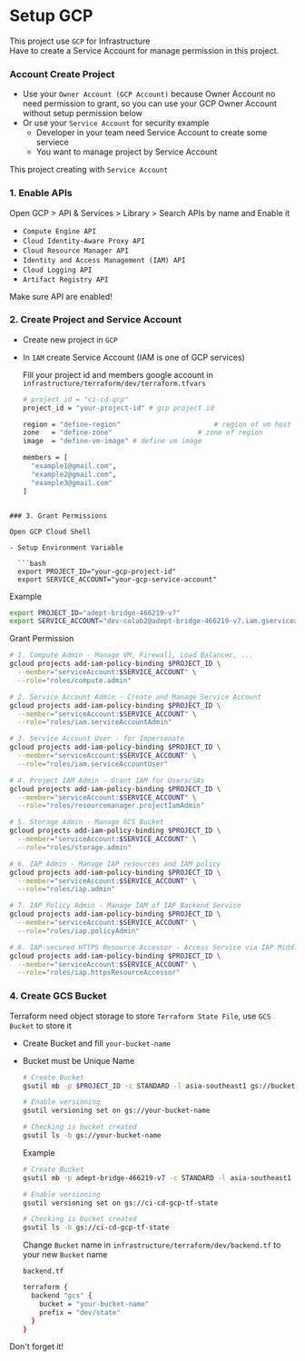 # Setup GCP

This project use `GCP` for Infrastructure<br>
Have to create a Service Account for manage permission in this project.

### Account Create Project

- Use your `Owner Account (GCP Account)` because Owner Account no need permission to grant, so you can use your GCP Owner Account without setup permission below
- Or use your `Service Account` for security example
  - Developer in your team need Service Account to create some serviece
  - You want to manage project by Service Account

This project creating with `Service Account`

### 1. Enable APIs

Open GCP > API & Services > Library > Search APIs by name and Enable it

- `Compute Engine API`
- `Cloud Identity-Aware Proxy API`
- `Cloud Resource Manager API`
- `Identity and Access Management (IAM) API`
- `Cloud Logging API`
- `Artifact Registry API`

Make sure API are enabled!

### 2. Create Project and Service Account

- Create new project in `GCP`
- In `IAM` create Service Account (IAM is one of GCP services)

  Fill your project id and members google account in `infrastructure/terraform/dev/terraform.tfvars`

  ```bash
  # project_id = "ci-cd-gcp"
  project_id = "your-project-id" # gcp project id

  region = "define-region"                       # region of vm host
  zone   = "define-zone"                     # zone of region
  image  = "define-vm-image" # define vm image

  members = [
    "example1@gmail.com",
    "example2@gmail.com",
    "example3@gmail.com"
  ]
  ```

````

### 3. Grant Permissions

Open GCP Cloud Shell

- Setup Environment Variable

  ```bash
  export PROJECT_ID="your-gcp-project-id"
  export SERVICE_ACCOUNT="your-gcp-service-account"
````

Example

```bash
export PROJECT_ID="adept-bridge-466219-v7"
export SERVICE_ACCOUNT="dev-colab2@adept-bridge-466219-v7.iam.gserviceaccount.com"
```

Grant Permission

```bash
# 1. Compute Admin - Manage VM, Firewall, Load Balancer, ...
gcloud projects add-iam-policy-binding $PROJECT_ID \
  --member="serviceAccount:$SERVICE_ACCOUNT" \
  --role="roles/compute.admin"

# 2. Service Account Admin - Create and Manage Service Account
gcloud projects add-iam-policy-binding $PROJECT_ID \
  --member="serviceAccount:$SERVICE_ACCOUNT" \
  --role="roles/iam.serviceAccountAdmin"

# 3. Service Account User - for Impersonate
gcloud projects add-iam-policy-binding $PROJECT_ID \
  --member="serviceAccount:$SERVICE_ACCOUNT" \
  --role="roles/iam.serviceAccountUser"

# 4. Project IAM Admin - Grant IAM for Users/SAs
gcloud projects add-iam-policy-binding $PROJECT_ID \
  --member="serviceAccount:$SERVICE_ACCOUNT" \
  --role="roles/resourcemanager.projectIamAdmin"

# 5. Storage Admin - Manage GCS Bucket
gcloud projects add-iam-policy-binding $PROJECT_ID \
  --member="serviceAccount:$SERVICE_ACCOUNT" \
  --role="roles/storage.admin"

# 6. IAP Admin - Manage IAP resources and IAM policy
gcloud projects add-iam-policy-binding $PROJECT_ID \
  --member="serviceAccount:$SERVICE_ACCOUNT" \
  --role="roles/iap.admin"

# 7. IAP Policy Admin - Manage IAM of IAP Backend Service
gcloud projects add-iam-policy-binding $PROJECT_ID \
  --member="serviceAccount:$SERVICE_ACCOUNT" \
  --role="roles/iap.policyAdmin"

# 8. IAP-secured HTTPS Resource Accessor - Access Service via IAP Middleware
gcloud projects add-iam-policy-binding $PROJECT_ID \
  --member="serviceAccount:$SERVICE_ACCOUNT" \
  --role="roles/iap.httpsResourceAccessor"
```

### 4. Create GCS Bucket

Terraform need object storage to store `Terraform State File`, use `GCS Bucket` to store it

- Create Bucket and fill `your-bucket-name`
- Bucket must be Unique Name

  ```bash
  # Create Bucket
  gsutil mb -p $PROJECT_ID -c STANDARD -l asia-southeast1 gs://bucket-name

  # Enable versioning
  gsutil versioning set on gs://your-bucket-name

  # Checking is bucket created
  gsutil ls -b gs://your-bucket-name
  ```

  Example

  ```bash
  # Create Bucket
  gsutil mb -p adept-bridge-466219-v7 -c STANDARD -l asia-southeast1 gs://ci-cd-gcp-tf-state

  # Enable versioning
  gsutil versioning set on gs://ci-cd-gcp-tf-state

  # Checking is bucket created
  gsutil ls -b gs://ci-cd-gcp-tf-state
  ```

  Change `Bucket` name in `infrastructure/terraform/dev/backend.tf` to your new `Bucket` name

  `backend.tf`

  ```bash
  terraform {
    backend "gcs" {
      bucket = "your-bucket-name"
      prefix = "dev/state"
    }
  }
  ```

Don't forget it!
